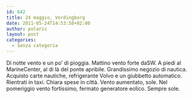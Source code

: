 ```yaml
---
id: 642
title: 24 maggio, Vordingborg
date: 2011-05-24T14:53:58+02:00
author: polaris
layout: post
categories:
  - Senza categoria
---
```

Di notte vento e un po&#8217; di pioggia. Mattino vento forte daSW. A piedi al MarineCenter, al di là del ponte apribile. Grandissimo negozio di nautica. Acquisto carte nautiche, refrigerante Volvo e un giubbetto automatico. Rientrati in taxi. Chiara spese in città. Vento aumentato, sole. Nel pomeriggio vento fortissimo, fermato generatore eolico. Sempre sole.